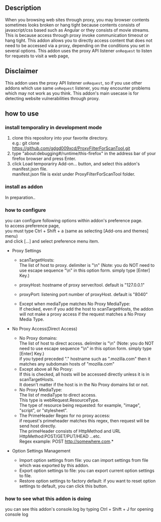 
## Description

When you browsing web sites through proxy, you may browser contents sometimes looks broken or hang tight
because contents consists of javascript/css based such as Angular or  they consists of movie streams.
This is because access through proxy invoke communication timeout or hang tight.
This addon allows you to directly access content that does not need to be accessed via a proxy, depending on the conditions you set in several options.
This addon uses the proxy API listener `onRequest` to listen for requests to visit a web page,

## Disclaimer

This addon uses the proxy API listener `onRequest`, so if you use other addons which use same `onRequest` listener, 
you may encounter problems which may not work as you think. This addon's main usecase is for detecting website vulnerabilities through proxy.

## how to use

### install  temporaliry in development mode

1. clone this repository into your favorite directory.<br>
e.g.: git clone https://github.com/gdgd009xcd/ProxyFilterForScanTool.git
1. type "about:debugging#/runtime/this-firefox" in the address bar of your firefox browser and press Enter.
2. click Load temporariry Add-on... button, and select this addon's manifest.json file.<br>
manifest.json file is exist under ProxyFilterForScanTool folder.

### install as addon

In preparation..

### how to configure

you can configure following options within addon's preference page.<br>
to access preference page,<br> you must type Ctrl + Shift + a (same as selecting [Add-ons and themes] menu)<br>
and click [...] and select preference menu item.
* Proxy Settings
  * scanTargetHosts:<br> The list of host to proxy. delimiter is "\n"
    (Note: you do NOT need to use escape sequence "\n" in this option form. simply type [Enter] Key.)

  * proxyHost: hostname of proxy server/tool. default is "127.0.0.1"
  * proxyPort: listening port number of proxyHost. default is "8040"
  * Except when mediaType matches No Proxy MediaType:<br>
    If checked, even if you add the host to scanTargetHosts,
    the addon will not make a proxy access if the request matches a No Proxy Media Type.

* No Proxy Access(Direct Access)
  * No Proxy domains:<br>
    The list of host to direct access. delimiter is "\n"
    (Note: you do NOT need to use escape sequence "\n" in this option form. simply type [Enter] Key.)<br>
    if you typed preceded "." hostname such as ".mozilla.com" then it matches any subdomain hosts of "mozilla.com"
  * Except above all No Proxy:<br>
    If this is checked, all hosts will be accessed directly unless it is in scanTargetHosts.<br>
    It doesn't matter if the host is in the No Proxy domains list or not.
  * No Proxy MediaType:<br>
    The list of mediaType to direct access.<br>
    This type is webRequest.ResourceType.<br>
    The type of resource being requested: for example, "image", "script", or "stylesheet".<br>
  * The PrimeHeader Regex for no proxy access:<br>
    if request's primeheader matches this regex, then request will be send host directly.<br>
    The primeHeader consists of HttpMethod and URL<br>
    HttpMethod:POST/GET/PUT/HEAD ...etc.<br>
    Regex example: POST http://somewhere.com.*

* Option Settings Management
  * Import option settings from file:
    you can import settings from file which was exported by this addon.
  * Export option settings to file:
    you can export current option settings to file.
  * Restore option settings to factory default:
    if you want to reset option settings to default, you can click this button.

### how to see what this addon is doing
you can see this addon's console.log by typing Ctrl + Shift + J for opening console log 

